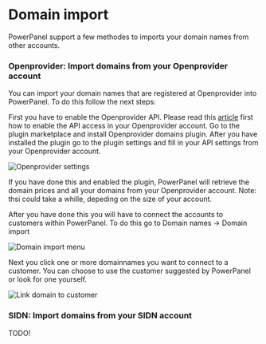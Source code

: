 # Domain import

PowerPanel support a few methodes to imports your domain names from other accounts.


### Openprovider: Import domains from your Openprovider account

You can import your domain names that are registered at Openprovider into PowerPanel.
To do this follow the next steps:

First you have to enable the Openprovider API. Please read this [article](generate-openprovider-api-key) first how to enable the API access in your Openprovider account. 
Go to the plugin marketplace and install Openprovider domains plugin. After you have installed the plugin go to the plugin settings and fill in your API settings from your Openprovider account.

![Openprovider settings](/supportpages/images/openprovider_api_settings.png)

If you have done this and enabled the plugin, PowerPanel will retrieve the domain prices and all your domains from your Openprovider account. Note: thsi could take a whille, depeding on the size of your account.

After you have done this you will have to connect the accounts to customers within PowerPanel. To do this go to Domain names -> Domain import

![Domain import menu](/supportpages/images/domain_import_menu.png)

Next you click one or more domainnames you want to connect to a customer. You can choose to use the customer suggested by PowerPanel or look for one yourself.

![Link domain to customer](/supportpages/images/domain_import_link_customer.png)


### SIDN: Import domains from your SIDN account

TODO!